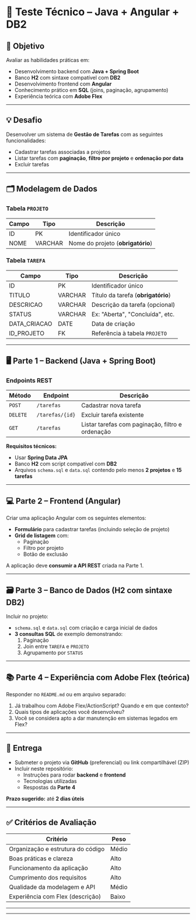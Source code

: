 # 🧩 Teste Técnico – Java + Angular + DB2

## 🎯 Objetivo

Avaliar as habilidades práticas em:

- Desenvolvimento backend com **Java + Spring Boot**
- Banco **H2** com sintaxe compatível com **DB2**
- Desenvolvimento frontend com **Angular**
- Conhecimento prático em **SQL** (joins, paginação, agrupamento)
- Experiência teórica com **Adobe Flex**

---

## 💡 Desafio

Desenvolver um sistema de **Gestão de Tarefas** com as seguintes funcionalidades:

- Cadastrar tarefas associadas a projetos  
- Listar tarefas com **paginação**, **filtro por projeto** e **ordenação por data**  
- Excluir tarefas  

---

## 🗂️ Modelagem de Dados

### Tabela `PROJETO`
| Campo | Tipo | Descrição |
|--------|------|-----------|
| ID | PK | Identificador único |
| NOME | VARCHAR | Nome do projeto (**obrigatório**) |

### Tabela `TAREFA`
| Campo | Tipo | Descrição |
|--------|------|-----------|
| ID | PK | Identificador único |
| TITULO | VARCHAR | Título da tarefa (**obrigatório**) |
| DESCRICAO | VARCHAR | Descrição da tarefa (opcional) |
| STATUS | VARCHAR | Ex: "Aberta", "Concluída", etc. |
| DATA_CRIACAO | DATE | Data de criação |
| ID_PROJETO | FK | Referência à tabela `PROJETO` |

---

## 🖥️ Parte 1 – Backend (Java + Spring Boot)

### Endpoints REST

| Método | Endpoint | Descrição |
|---------|-----------|-----------|
| `POST` | `/tarefas` | Cadastrar nova tarefa |
| `DELETE` | `/tarefas/{id}` | Excluir tarefa existente |
| `GET` | `/tarefas` | Listar tarefas com paginação, filtro e ordenação |

**Requisitos técnicos:**
- Usar **Spring Data JPA**
- Banco **H2** com script compatível com **DB2**
- Arquivos `schema.sql` e `data.sql` contendo pelo menos **2 projetos** e **15 tarefas**

---

## 💻 Parte 2 – Frontend (Angular)

Criar uma aplicação Angular com os seguintes elementos:

- **Formulário** para cadastrar tarefas (incluindo seleção de projeto)
- **Grid de listagem** com:
  - Paginação
  - Filtro por projeto
  - Botão de exclusão

A aplicação deve **consumir a API REST** criada na Parte 1.

---

## 🗃️ Parte 3 – Banco de Dados (H2 com sintaxe DB2)

Incluir no projeto:

- `schema.sql` e `data.sql` com criação e carga inicial de dados  
- **3 consultas SQL** de exemplo demonstrando:
  1. Paginação  
  2. Join entre `TAREFA` e `PROJETO`  
  3. Agrupamento por `STATUS`

---

## 📚 Parte 4 – Experiência com Adobe Flex (teórica)

Responder no `README.md` ou em arquivo separado:

1. Já trabalhou com Adobe Flex/ActionScript? Quando e em que contexto?  
2. Quais tipos de aplicações você desenvolveu?  
3. Você se considera apto a dar manutenção em sistemas legados em Flex?  

---

## 🚀 Entrega

- Submeter o projeto via **GitHub** (preferencial) ou link compartilhável (ZIP)  
- Incluir neste repositório:
  - Instruções para rodar **backend** e **frontend**
  - Tecnologias utilizadas
  - Respostas da **Parte 4**

**Prazo sugerido:** até **2 dias úteis**

---

## ✅ Critérios de Avaliação

| Critério | Peso |
|-----------|------|
| Organização e estrutura do código | Médio |
| Boas práticas e clareza | Alto |
| Funcionamento da aplicação | Alto |
| Cumprimento dos requisitos | Alto |
| Qualidade da modelagem e API | Médio |
| Experiência com Flex (descrição) | Baixo |

---

---

